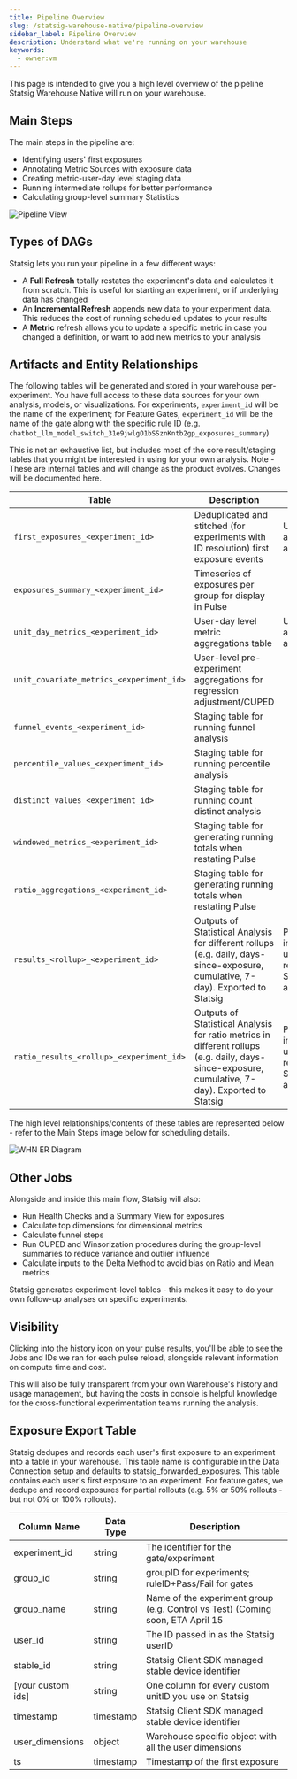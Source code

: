 ```yaml
---
title: Pipeline Overview
slug: /statsig-warehouse-native/pipeline-overview
sidebar_label: Pipeline Overview
description: Understand what we're running on your warehouse
keywords:
  - owner:vm
---
```


This page is intended to give you a high level overview of the pipeline Statsig Warehouse Native will run on your warehouse.

## Main Steps

The main steps in the pipeline are:

- Identifying users' first exposures
- Annotating Metric Sources with exposure data
- Creating metric-user-day level staging data
- Running intermediate rollups for better performance
- Calculating group-level summary Statistics

![Pipeline View](https://user-images.githubusercontent.com/102695539/264113011-b0bdf1af-3ec6-4770-aabd-35f948ea842d.png)

## Types of DAGs

Statsig lets you run your pipeline in a few different ways:

- A **Full Refresh** totally restates the experiment's data and calculates it from scratch. This is useful for starting an experiment, or if underlying data has changed
- An **Incremental Refresh** appends new data to your experiment data. This reduces the cost of running scheduled updates to your results
- A **Metric** refresh allows you to update a specific metric in case you changed a definition, or want to add new metrics to your analysis

## Artifacts and Entity Relationships

The following tables will be generated and stored in your warehouse per-experiment. You have full access to these data sources for your own analysis, models, or visualizations. For experiments, `experiment_id` will be the name of the experiment; for Feature Gates, `experiment_id` will be the name of the gate along with the specific rule ID (e.g. `chatbot_llm_model_switch_31e9jwlgO1bSSznKntb2gp_exposures_summary`)

This is not an exhaustive list, but includes most of the core result/staging tables that you might be interested in using for your own analysis. Note - These are internal tables and will change as the product evolves. Changes will be documented here. 

| Table                                                           | Description                                                                                                                     | Notes                                                      |
| --------------------------------------------------------------- | ------------------------------------------------------------------------------------------------------------------------------- | ---------------------------------------------------------- |
| `first_exposures_<experiment_id>`                               | Deduplicated and stitched (for experiments with ID resolution) first exposure events                                            | Useful for ad-hoc analysis                                 |
| `exposures_summary_<experiment_id>`                             | Timeseries of exposures per group for display in Pulse                                                                          |                                                            |
| `unit_day_metrics_<experiment_id>`                              | User-day level metric aggregations table                                                                                        | Useful for ad-hoc analysis                                 |
| `unit_covariate_metrics_<experiment_id>`                        | User-level pre-experiment aggregations for regression adjustment/CUPED                                                          |                                                            |
| `funnel_events_<experiment_id>`                                | Staging table for running funnel analysis                                                                                       |                                                            |
| `percentile_values_<experiment_id>`                                | Staging table for running percentile analysis                                                                               |                                                            |
| `distinct_values_<experiment_id>`                               |Staging table for running count distinct analysis                                                                               |                                                            |
| `windowed_metrics_<experiment_id>`                              | Staging table for generating running totals when restating Pulse                                                                |                                                            |
| `ratio_aggregations_<experiment_id>`                              | Staging table for generating running totals when restating Pulse                                                                |                                                            |
| `results_<rollup>_<experiment_id>`                            | Outputs of Statistical Analysis for different rollups (e.g. daily, days-since-exposure, cumulative, 7-day). Exported to Statsig | Pulse inputs - useful for replicating Statistical analysis |
| `ratio_results_<rollup>_<experiment_id>`                      | Outputs of Statistical Analysis for ratio metrics in different rollups (e.g. daily, days-since-exposure, cumulative, 7-day). Exported to Statsig | Pulse inputs - useful for replicating Statistical analysis |


The high level relationships/contents of these tables are represented below - refer to the Main Steps image below for scheduling details.

![WHN ER Diagram](https://github.com/statsig-io/docs/assets/102695539/120eb9ed-fe35-4a66-8acd-cbcd819a2bdf)

## Other Jobs

Alongside and inside this main flow, Statsig will also:

- Run Health Checks and a Summary View for exposures
- Calculate top dimensions for dimensional metrics
- Calculate funnel steps
- Run CUPED and Winsorization procedures during the group-level summaries to reduce variance and outlier influence
- Calculate inputs to the Delta Method to avoid bias on Ratio and Mean metrics

Statsig generates experiment-level tables - this makes it easy to do your own follow-up analyses on specific experiments.

## Visibility

Clicking into the history icon on your pulse results, you'll be able to see the Jobs and IDs we ran for each pulse reload, alongside relevant information on compute time and cost.

This will also be fully transparent from your own Warehouse's history and usage management, but having the costs in console is helpful knowledge for the cross-functional experimentation teams running the analysis.


## Exposure Export Table
Statsig dedupes and records each user's first exposure to an experiment into a table in your warehouse. This table name is configurable in the Data Connection setup and defaults to statsig_forwarded_exposures. This table contains each user's first exposure to an experiment. For feature gates, we dedupe and record exposures for partial rollouts (e.g. 5% or 50% rollouts - but not 0% or 100% rollouts).

| Column Name             | Data Type | Description                                                                                   |
| ----------------------- | --------- | --------------------------------------------------------------------------------------------- |
| experiment_id           | string    | The identifier for the gate/experiment                                                        |
| group_id				        | string    | groupID for experiments; ruleID+Pass/Fail for gates                                           |
| group_name  		        | string    | Name of the experiment group (e.g. Control vs Test) (Coming soon, ETA April 15                |
| user_id                 | string    | The ID passed in as the Statsig userID                                                        |
| stable_id               | string    | Statsig Client SDK managed stable device identifier                                           |
| \[your custom ids]       | string    | One column for every custom unitID you use on Statsig                                        |
| timestamp               | timestamp | Statsig Client SDK managed stable device identifier                                           |
| user_dimensions         | object    | Warehouse specific object with all the user dimensions                                        |
| ts                      | timestamp | Timestamp of the first exposure                                                               |

